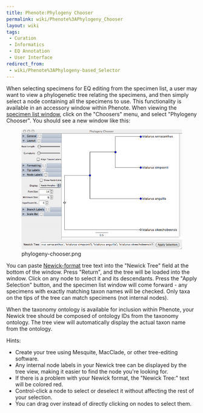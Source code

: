 ```yaml
---
title: Phenote:Phylogeny Chooser
permalink: wiki/Phenote%3APhylogeny_Chooser
layout: wiki
tags:
 - Curation
 - Informatics
 - EQ Annotation
 - User Interface
redirect_from:
 - wiki/Phenote%3APhylogeny-based_Selector
---
```


When selecting specimens for EQ editing from the specimen list, a user
may want to view a phylogenetic tree relating the specimens, and then
simply select a node containing all the specimens to use. This
functionality is available in an accessory window within Phenote. When
viewing the <a href="Phenote:Specimen_List" class="wikilink"
title="specimen list window">specimen list window</a>, click on the
"Choosers" menu, and select "Phylogeny Chooser". You should see a new
window like this:

<figure>
<img src="phylogeny-chooser.png" title="phylogeny-chooser.png" />
<figcaption>phylogeny-chooser.png</figcaption>
</figure>

You can paste
[Newick-format](http://evolution.genetics.washington.edu/phylip/newicktree.html)
tree text into the "Newick Tree" field at the bottom of the window.
Press "Return", and the tree will be loaded into the window. Click on
any node to select it and its descendants. Press the "Apply Selection"
button, and the specimen list window will come forward - any specimens
with exactly matching taxon names will be checked. Only taxa on the tips
of the tree can match specimens (not internal nodes).

When the taxonomy ontology is available for inclusion within Phenote,
your Newick tree should be composed of ontology IDs from the taxonomy
ontology. The tree view will automatically display the actual taxon name
from the ontology.

Hints:

- Create your tree using Mesquite, MacClade, or other tree-editing
  software.
- Any internal node labels in your Newick tree can be displayed by the
  tree view, making it easier to find the node you're looking for.
- If there is a problem with your Newick format, the "Newick Tree:" text
  will be colored red.
- Control-click a node to select or deselect it without affecting the
  rest of your selection.
- You can drag over instead of directly clicking on nodes to select
  them.
